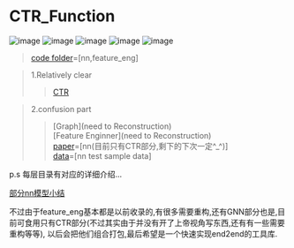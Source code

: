 # CTR_Function

![image](https://img.shields.io/badge/author-TIXhjq-orange)
![image](https://img.shields.io/badge/License-tensorflow2.1-darkgreen)
![image](https://img.shields.io/badge/python-v3.7-darkgreen)
![image](https://img.shields.io/badge/pandas-v0.25.0-darkgreen)
![image](https://img.shields.io/badge/License-Apache_2.0-blue)



>[code folder](https://github.com/TIXhjq/CTR_Function/tree/master/code)=[nn,feature_eng]
  
>1.Relatively clear  
>>[CTR](https://github.com/TIXhjq/CTR_Function/tree/master/code/model/ctr_model)
  
>2.confusion part  
>>[Graph](need to Reconstruction)  
>>[Feature Enginner](need to Reconstruction)  
  [paper](https://github.com/TIXhjq/CTR_Function/tree/master/paper)=[nn(目前只有CTR部分,剩下的下次一定^_^)]  
  [data](https://github.com/TIXhjq/CTR_Function/tree/master/data)=[nn test sample data]  
  
  p.s 每层目录有对应的详细介绍...
  
  [部分nn模型小结](https://zhuanlan.zhihu.com/c_1145034612807028736)
      
  不过由于feature_eng基本都是以前收录的,有很多需要重构,还有GNN部分也是,目前可食用只有CTR部分(不过其实由于并没有开了上帝视角写东西,还有有一些需要重构等等),
  以后会把他们组合打包,最后希望是一个快速实现end2end的工具库.  
